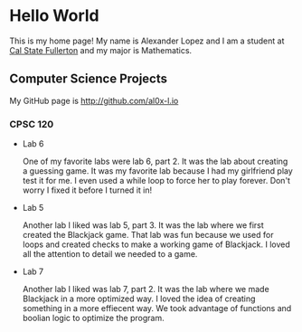 # Hello World

This is my home page! My name is Alexander Lopez and I am a student at [Cal State Fullerton](http://www.fullerton.edu/) and my major is Mathematics.

## Computer Science Projects

My GitHub page is http://github.com/al0x-l.io

### CPSC 120
 
* Lab 6

    One of my favorite labs were lab 6, part 2. It was the lab about creating a guessing game. It was my favorite lab because I had my girlfriend play test it for me. I even used a while loop to force her to play forever. Don't worry I fixed it before I turned it in!

* Lab 5

    Another lab I liked was lab 5, part 3. It was the lab where we first created the Blackjack game. That lab was fun because we used for loops and created checks to make a working game of Blackjack. I loved all the attention to detail we needed to a game.

* Lab 7

    Another lab I liked was lab 7, part 2. It was the lab where we made Blackjack in a more optimized way. I loved the idea of creating something in a more effiecent way. We took advantage of functions and boolian logic to optimize the program.